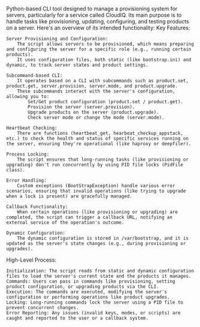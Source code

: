 Python-based CLI tool designed to manage a provisioning system for servers, particularly for a service called CloudIQ. Its main purpose is to handle tasks like provisioning, updating, configuring, and testing products on a server. Here's an overview of its intended functionality:
Key Features:

    Server Provisioning and Configuration:
        The script allows servers to be provisioned, which means preparing and configuring the server for a specific role (e.g., running certain products).
        It uses configuration files, both static (like bootstrap.ini) and dynamic, to track server states and product settings.

    Subcommand-based CLI:
        It operates based on a CLI with subcommands such as product.set, product.get, server.provision, server.mode, and product.upgrade.
        These subcommands interact with the server's configuration, allowing you to:
            Set/Get product configuration (product.set / product.get).
            Provision the server (server.provision).
            Upgrade products on the server (product.upgrade).
            Check server mode or change the mode (server.mode).

    Heartbeat Checking:
        There are functions (heartbeat_get, hearbeat_checkup_appstack, etc.) to check the health and status of specific services running on the server, ensuring they're operational (like haproxy or deepfiler).

    Process Locking:
        The script ensures that long-running tasks (like provisioning or upgrading) don't run concurrently by using PID file locks (PidFile class).

    Error Handling:
        Custom exceptions (BootStrapException) handle various error scenarios, ensuring that invalid operations (like trying to upgrade when a lock is present) are gracefully managed.

    Callback Functionality:
        When certain operations (like provisioning or upgrading) are completed, the script can trigger a callback URL, notifying an external service of the operation's outcome.

    Dynamic Configuration:
        The dynamic configuration is stored in /var/bootstrap, and it is updated as the server's state changes (e.g., during provisioning or upgrades).

High-Level Process:

    Initialization: The script reads from static and dynamic configuration files to load the server's current state and the products it manages.
    Commands: Users can pass in commands like provisioning, setting product configuration, or upgrading products via the CLI.
    Execution: The commands are executed, modifying the server's configuration or performing operations like product upgrades.
    Locking: Long-running commands lock the server using a PID file to prevent concurrent changes.
    Error Reporting: Any issues (invalid keys, modes, or scripts) are caught and reported to the user or a callback system.
